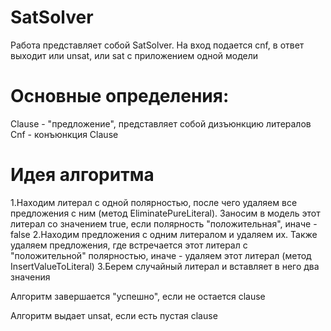 # SatSolver

Работа представляет собой SatSolver. На вход подается cnf, в ответ выходит или unsat, или sat с приложением одной модели

# Основные определения: 
Clause - "предложение", представляет собой дизъюнкцию литералов
Cnf - конъюнкция Clause

# Идея алгоритма
1.Находим литерал с одной полярностью, после чего удаляем все предложения с ним (метод EliminatePureLiteral). Заносим в модель этот литерал со значением true, если полярность "положительная", иначе - false
2.Находим предложения с одним литералом и удаляем их. Также удаляем предложения, где встречается этот литерал с "положительной" полярностью, иначе - удаляем этот литерал (метод InsertValueToLiteral)
3.Берем случайный литерал и вставляет в него два значения

Алгоритм завершается "успешно", если не остается clause

Алгоритм выдает unsat, если есть пустая clause
